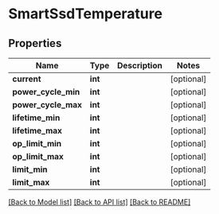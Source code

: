 # SmartSsdTemperature

## Properties
Name | Type | Description | Notes
------------ | ------------- | ------------- | -------------
**current** | **int** |  | [optional] 
**power_cycle_min** | **int** |  | [optional] 
**power_cycle_max** | **int** |  | [optional] 
**lifetime_min** | **int** |  | [optional] 
**lifetime_max** | **int** |  | [optional] 
**op_limit_min** | **int** |  | [optional] 
**op_limit_max** | **int** |  | [optional] 
**limit_min** | **int** |  | [optional] 
**limit_max** | **int** |  | [optional] 

[[Back to Model list]](../README.md#documentation-for-models) [[Back to API list]](../README.md#documentation-for-api-endpoints) [[Back to README]](../README.md)


